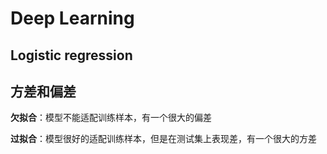 # Deep Learning

## Logistic regression



## 方差和偏差

**欠拟合**：模型不能适配训练样本，有一个很大的偏差

**过拟合**：模型很好的适配训练样本，但是在测试集上表现差，有一个很大的方差
